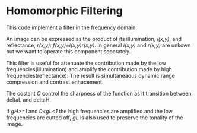 # Homomorphic Filtering

This code implement a filter in the frequency domain.

An image can be expressed as the product of its illumination, _i(x,y)_, and reflectance, _r(x,y): f(x,y)=i(x,y)r(x,y)_. In general _i(x,y)_ and _r(x,y)_ are unkown but we want to operate this component separately.

This filter is useful for attenuate the contribution made by the low frequencies(illumination) and amplify the contribution made by high frequencies(reflectance): The result is simultaneaous dynamic range compression and contrast enhacement.

The costant _C_ control the sharpness of the function as it transition between deltaL and deltaH.

If _gH>=1_ and _0<gL<1_ the high frequencies are amplified and the low frequencies are cutted off, _gL_ is also used to preserve the tonality of the image.
